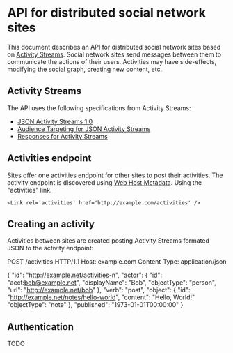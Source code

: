 # API for distributed social network sites

This document describes an API for distributed social network sites based on [Activity Streams](http://activitystrea.ms). Social network sites send messages between them to communicate the actions of their users. Activities may have side-effects, modifying the social graph, creating new content, etc.

## Activity Streams

The API uses the following specifications from Activity Streams:

* [JSON Activity Streams 1.0](http://activitystrea.ms/specs/json/1.0/)
* [Audience Targeting for JSON Activity Streams](http://activitystrea.ms/specs/json/targeting/1.0/)
* [Responses for Activity Streams](http://activitystrea.ms/specs/json/replies/1.0/)

## Activities endpoint

Sites offer one activities endpoint for other sites to post their activities. The activity endpoint is discovered using [Web Host Metadata](http://tools.ietf.org/html/draft-hammer-hostmeta-17). Using the "activities" link. 

	<Link rel='activities' href='http://example.com/activities' />

## Creating an activity

Activities between sites are created posting Activity Streams formated JSON to the activity endpoint:

  POST /activities HTTP/1.1
  Host: example.com
  Content-Type: application/json

  {
    "id": "http://example.net/activities-n",
    "actor": {
        "id": "acct:bob@example.net",
        "displayName": "Bob",
        "objectType": "person",
        "url": "http://example.net/bob"
    },
    "verb": "post",
    "object": {
        "id": "http://example.net/notes/hello-world",
        "content": "Hello, World!"
        "objectType": "note"
    },
    "published": "1973-01-01T00:00:00"
  }

## Authentication

TODO
